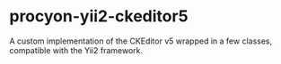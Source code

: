 # procyon-yii2-ckeditor5
A custom implementation of the CKEditor v5 wrapped in a few classes, compatible with the Yii2 framework.
